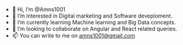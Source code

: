 - 👋 Hi, I’m @Amns1001
- 👀 I’m interested in Digital marketing and Software deveploment.  
- 🌱 I’m currently learning Machine learning and Big Data concepts.
- 💞️ I’m looking to collaborate on Angular and React related queries.
- 📫 You can write to me on amns1001@gmail.com

<!---
Amns1001/Amns1001 is a ✨ special ✨ repository because its `README.md` (this file) appears on your GitHub profile.
You can click the Preview link to take a look at your changes.
--->
